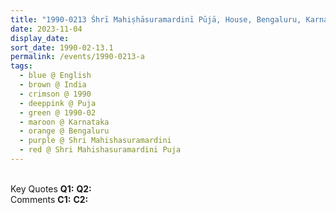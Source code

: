 ```yaml
---
title: "1990-0213 Śhrī Mahiṣhāsuramardinī Pūjā, House, Bengaluru, Karnataka, India"
date: 2023-11-04
display_date: 
sort_date: 1990-02-13.1
permalink: /events/1990-0213-a
tags:
  - blue @ English
  - brown @ India
  - crimson @ 1990
  - deeppink @ Puja
  - green @ 1990-02
  - maroon @ Karnataka
  - orange @ Bengaluru
  - purple @ Shri Mahishasuramardini
  - red @ Shri Mahishasuramardini Puja
---
```


<br>

<wave-list>
  <list-title color="DarkSeaGreen" width="55">Key Quotes</list-title>
  <list-item color="BlanchedAlmond" width="280"><b>Q1:</b> <i></i></list-item>
  <list-item color="Lavender" width="280"><b>Q2:</b> <i></i></list-item>
</wave-list>

<br>

<wave-list>
  <list-title color="DarkSeaGreen" width="55">Comments</list-title>
  <list-item color="BlanchedAlmond" width="280"><b>C1:</b> <i></i></list-item>
  <list-item color="Lavender" width="280"><b>C2:</b> <i></i></list-item>
</wave-list>